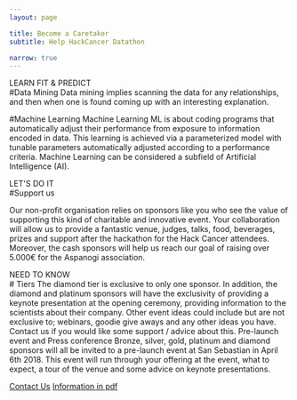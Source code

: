 ```yaml
---
layout: page

title: Become a Caretaker
subtitle: Help HackCancer Datathon

narrow: true
---
```



<div>
<div>
LEARN
FIT &
PREDICT
</div>
<div>
#Data Mining
Data mining implies scanning the data for any relationships, and then when one is found coming up with an interesting explanation.

#Machine Learning
Machine Learning ML is about coding programs that automatically adjust their performance from exposure to information encoded in data. This learning is achieved via a parameterized model with tunable parameters automatically adjusted according to a performance criteria. Machine Learning can be considered a subfield of Artificial Intelligence (AI).
</div>
</div>

<div>
<div>
LET'S
DO
IT
</div>
<div>
#Support us

Our non-profit organisation relies on sponsors like you who see the value of supporting this kind of charitable and innovative event. Your collaboration will allow us to provide a fantastic venue, judges, talks, food, beverages, prizes and support after the hackathon for the Hack Cancer attendees. Moreover, the cash sponsors will help us reach our goal of raising over 5.000€ for the Aspanogi association.
</div>
</div>

<div>
<div>
NEED
TO
KNOW
</div
<div>
# Tiers
The diamond tier is exclusive to only one sponsor. In addition, the diamond and platinum sponsors will have the exclusivity of providing a keynote presentation at the opening ceremony, providing information to the scientists about their company.
Other event ideas could include but are not exclusive to; webinars, goodie give aways and any other ideas you have. Contact us if you would like some support / advice about this. Pre-launch event and Press conference Bronze, silver, gold, platinum and diamond sponsors will all be invited to a pre-launch event at San Sebastian in April 6th 2018. This event will run through your offering at the event, what to expect, a tour of the venue and some advice on keynote presentations.
</div>
</div>

<a class="button button--large" href="/contact/">Contact Us</a> <a class="button button--large button--text" href="/assets/pdf/sponsors.pdf">Information in pdf</a>
